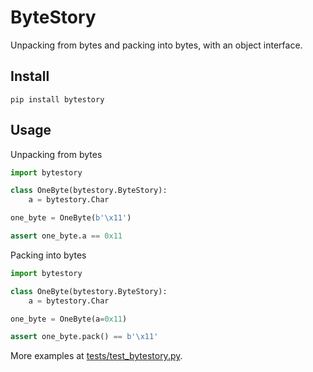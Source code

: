 # ByteStory

Unpacking from bytes and packing into bytes, with an object interface.

## Install

```commandline
pip install bytestory
```

## Usage

Unpacking from bytes

```python
import bytestory

class OneByte(bytestory.ByteStory):
    a = bytestory.Char

one_byte = OneByte(b'\x11')

assert one_byte.a == 0x11
```

Packing into bytes

```python
import bytestory

class OneByte(bytestory.ByteStory):
    a = bytestory.Char

one_byte = OneByte(a=0x11)

assert one_byte.pack() == b'\x11'
```

More examples at [tests/test_bytestory.py](tests/test_bytestory.py).

